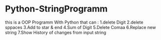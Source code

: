 # Python-StringProgramm
this is a OOP Programm With Python that can :
1.delete Digit 
2.delete sppaces 
3.Add to star & end 
4.Sum of Digit 
5.Delete Comaa 
6.Replace new string
7.Show History of changes
from input string
